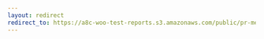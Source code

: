 ```yaml
---
layout: redirect
redirect_to: https://a8c-woo-test-reports.s3.amazonaws.com/public/pr-merge/44012/api/index.html
---
```

